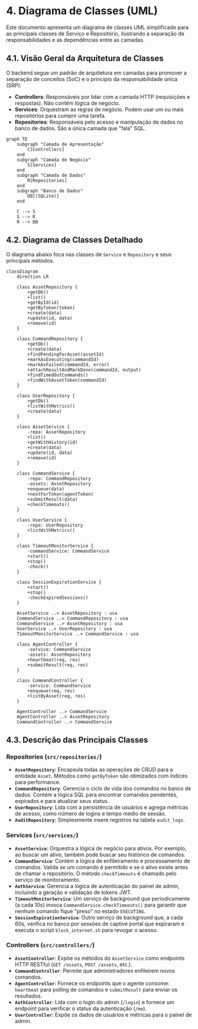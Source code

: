 # 4. Diagrama de Classes (UML)

Este documento apresenta um diagrama de classes UML simplificado para as principais classes de Serviço e Repositório, ilustrando a separação de responsabilidades e as dependências entre as camadas.

## 4.1. Visão Geral da Arquitetura de Classes

O backend segue um padrão de arquitetura em camadas para promover a separação de conceitos (SoC) e o princípio da responsabilidade única (SRP).

-   **Controllers**: Responsáveis por lidar com a camada HTTP (requisições e respostas). Não contêm lógica de negócio.
-   **Services**: Orquestram as regras de negócio. Podem usar um ou mais repositórios para cumprir uma tarefa.
-   **Repositories**: Responsáveis pelo acesso e manipulação de dados no banco de dados. São a única camada que "fala" SQL.

```mermaid
graph TD
    subgraph "Camada de Apresentação"
        C[Controllers]
    end
    subgraph "Camada de Negócio"
        S[Services]
    end
    subgraph "Camada de Dados"
        R[Repositories]
    end
    subgraph "Banco de Dados"
        DB[(SQLite)]
    end

    C --> S
    S --> R
    R --> DB
```

## 4.2. Diagrama de Classes Detalhado

O diagrama abaixo foca nas classes de `Service` e `Repository` e seus principais métodos.

```mermaid
classDiagram
    direction LR

    class AssetRepository {
        +getDb()
        +list()
        +getById(id)
        +getByToken(token)
        +create(data)
        +update(id, data)
        +remove(id)
    }

    class CommandRepository {
        +getDb()
        +create(data)
        +findPendingForAsset(assetId)
        +markAsExecuting(commandId)
        +markAsFailed(commandId, error)
        +attachResultAndMarkDone(commandId, output)
        +findTimedOutCommands()
        +findWithAssetToken(commandId)
    }
    
    class UserRepository {
        +getDb()
        +listWithMetrics()
        +create(data)
    }

    class AssetService {
        -repo: AssetRepository
        +list()
        +getWithHistory(id)
        +create(data)
        +update(id, data)
        +remove(id)
    }

    class CommandService {
        -repo: CommandRepository
        -assets: AssetRepository
        +enqueue(data)
        +nextForToken(agentToken)
        +submitResult(data)
        +checkTimeouts()
    }
    
    class UserService {
        -repo: UserRepository
        +listWithMetrics()
    }
    
    class TimeoutMonitorService {
        -commandService: CommandService
        +start()
        +stop()
        -check()
    }

    class SessionExpirationService {
        +start()
        +stop()
        -checkExpiredSessions()
    }

    AssetService ..> AssetRepository : usa
    CommandService ..> CommandRepository : usa
    CommandService ..> AssetRepository : usa
    UserService ..> UserRepository : usa
    TimeoutMonitorService ..> CommandService : usa

    class AgentController {
        -service: CommandService
        -assets: AssetRepository
        +heartbeat(req, res)
        +submitResult(req, res)
    }

    class CommandController {
        -service: CommandService
        +enqueue(req, res)
        +listByAsset(req, res)
    }
    
    AgentController ..> CommandService
    AgentController ..> AssetRepository
    CommandController ..> CommandService
```

## 4.3. Descrição das Principais Classes

### Repositories (`src/repositories/`)

-   **`AssetRepository`**: Encapsula todas as operações de CRUD para a entidade `Asset`. Métodos como `getByToken` são otimizados com índices para performance.
-   **`CommandRepository`**: Gerencia o ciclo de vida dos comandos no banco de dados. Contém a lógica SQL para encontrar comandos pendentes, expirados e para atualizar seus status.
-   **`UserRepository`**: Lida com a persistência de usuários e agrega métricas de acesso, como número de logins e tempo médio de sessão.
-   **`AuditRepository`**: Simplesmente insere registros na tabela `audit_logs`.

### Services (`src/services/`)

-   **`AssetService`**: Orquestra a lógica de negócio para ativos. Por exemplo, ao buscar um ativo, também pode buscar seu histórico de comandos.
-   **`CommandService`**: Contém a lógica de enfileiramento e processamento de comandos. Valida se um comando é permitido e se o ativo existe antes de chamar o repositório. O método `checkTimeouts` é chamado pelo serviço de monitoramento.
-   **`AuthService`**: Gerencia a lógica de autenticação do painel de admin, incluindo a geração e validação de tokens JWT.
-   **`TimeoutMonitorService`**: Um serviço de background que periodicamente (a cada 10s) invoca `CommandService.checkTimeouts()` para garantir que nenhum comando fique "preso" no estado `EXECUTING`.
-   **`SessionExpirationService`**: Outro serviço de background que, a cada 60s, verifica no banco por sessões de captive portal que expiraram e executa o script `block_internet.sh` para revogar o acesso.

### Controllers (`src/controllers/`)

-   **`AssetController`**: Expõe os métodos do `AssetService` como endpoints HTTP RESTful (`GET /assets`, `POST /assets`, etc.).
-   **`CommandController`**: Permite que administradores enfileirem novos comandos.
-   **`AgentController`**: Fornece os endpoints que o agente consome: `heartbeat` para polling de comandos e `submitResult` para enviar os resultados.
-   **`AuthController`**: Lida com o login do admin (`/login`) e fornece um endpoint para verificar o status da autenticação (`/me`).
-   **`UserController`**: Expõe os dados de usuários e métricas para o painel de admin.
